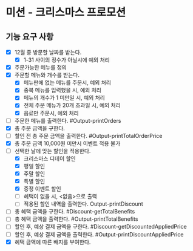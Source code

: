 # 미션 - 크리스마스 프로모션

## 기능 요구 사항

- [x] 12월 중 방문할 날짜를 받는다.
  - [x] 1-31 사이의 정수가 아닐시에 예외 처리
- [x] 주문가능한 메뉴를 정의
- [x] 주문할 메뉴와 개수를 받는다.
  - [x] 메뉴판에 없는 메뉴를 주문시, 예외 처리
  - [x] 중복 메뉴를 입력했을 시, 예외 처리
  - [x] 메뉴의 개수가 1 미만일 시, 예외 처리
  - [x] 전체 주문 메뉴가 20개 초과일 시, 예외 처리
  - [x] 음료만 주문시, 예외 처리
- [ ] 주문한 메뉴를 출력한다. #Output-printOrders
- [x] 총 주문 금액을 구한다.
- [ ] 할인 전 총 주문 금액을 출력한다. #Output-printTotalOrderPrice
- [x] 총 주문 금액 10,000원 미만시 이벤트 적용 불가
- [ ] 선택한 날에 맞는 할인을 적용한다.
  - [x] 크리스마스 디데이 할인
  - [x] 평일 할인
  - [x] 주말 할인
  - [x] 특별 할인
  - [x] 증정 이벤트 할인
  - [ ] 혜택이 없을 시, <없음>으로 출력
  - [ ] 적용된 할인 내역을 출력한다. Output-printDiscount
- [ ] 총 혜택 금액을 구한다. #Discount-getTotalBenefits
- [ ] 총 혜택 금액을 출력한다. #Output-printTotalBenefits
- [ ] 할인 후, 예상 결제 금액을 구한다. #Discount-getDiscountedAppliedPrice
- [ ] 할인 후, 예상 결제 금액을 출력한다. #Output-printDiscountAppliedPrice
- [x] 혜택 금액에 따른 배지를 부여한다.
